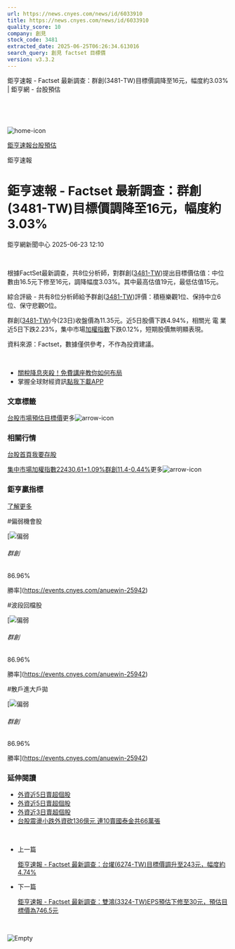 ```yaml
---
url: https://news.cnyes.com/news/id/6033910
title: https://news.cnyes.com/news/id/6033910
quality_score: 10
company: 創見
stock_code: 3481
extracted_date: 2025-06-25T06:26:34.613016
search_query: 創見 factset 目標價
version: v3.3.2
---
```


鉅亨速報 - Factset 最新調查：群創(3481-TW)目標價調降至16元，幅度約3.03% | 鉅亨網 - 台股預估

‌

‌

![home-icon](/assets/icons/breadCrumb/symbol-icon-home.svg)

[鉅亨速報](/news/cat/anue_live)[台股預估](/news/cat/tw_forecast)

鉅亨速報

# 鉅亨速報 - Factset 最新調查：群創(3481-TW)目標價調降至16元，幅度約3.03%

鉅亨網新聞中心 2025-06-23 12:10

‌

根據FactSet最新調查，共8位分析師，對群創([3481-TW](https://www.cnyes.com/twstock/3481))提出目標價估值：中位數由16.5元下修至16元，調降幅度3.03%。其中最高估值19元，最低估值15元。

綜合評級 - 共有8位分析師給予群創([3481-TW](https://www.cnyes.com/twstock/3481))評價：積極樂觀1位、保持中立6位、保守悲觀0位。

群創([3481-TW](https://www.cnyes.com/twstock/3481))今(23日)收盤價為11.35元。近5日股價下跌4.94%，相關光 電 業近5日下跌2.23%，集中市場[加權指數](https://invest.cnyes.com/index/TWS/TSE01)下跌0.12%，短期股價無明顯表現。

資料來源：Factset，數據僅供參考，不作為投資建議。

‌

* [關稅降息夾殺！免費講座教你如何布局](https://www.rsc.com.tw/Cnyes_RSC/SeminarBooking2025InvestmentOutlook.aspx?utm_source=anue&utm_medium=usstocks_end)
* 掌握全球財經資訊[點我下載APP](http://www.cnyes.com/app/?utm_source=mweb&utm_medium=HamMenuBanner&utm_campaign=fixed&utm_content=entr)

### 文章標籤

[台股](https://news.cnyes.com/tag/台股 "台股")[市場預估](https://news.cnyes.com/tag/市場預估 "市場預估")[目標價](https://news.cnyes.com/tag/目標價 "目標價")更多![arrow-icon](/assets/icons/arrows/arrow-down.svg)

### 相關行情

[台股首頁](https://www.cnyes.com/twstock)[我要存股](https://supr.link/8OHaU)

[集中市場加權指數22430.61+1.09%](https://invest.cnyes.com/index/TWS/TSE01)[群創11.4-0.44%](https://www.cnyes.com/twstock/3481)更多![arrow-icon](/assets/icons/arrows/arrow-down.svg)

### 鉅亨贏指標

[了解更多](https://events.cnyes.com/anuewin-25942)

#偏弱機會股

[![偏弱](/assets/icons/win-indicator/short.svg)

###### 群創

86.96%

勝率](https://events.cnyes.com/anuewin-25942)

#波段回檔股

[![偏弱](/assets/icons/win-indicator/short.svg)

###### 群創

86.96%

勝率](https://events.cnyes.com/anuewin-25942)

#散戶進大戶拋

[![偏弱](/assets/icons/win-indicator/short.svg)

###### 群創

86.96%

勝率](https://events.cnyes.com/anuewin-25942)

### 延伸閱讀

* [外資近5日賣超個股](/news/id/6017553)
* [外資近5日賣超個股](/news/id/6014612)
* [外資近3日賣超個股](/news/id/6014607)
* [台股震盪小跌外資砍136億元 連10賣國泰金共66萬張](/news/id/6011117)

‌

* 上一篇

  [鉅亨速報 - Factset 最新調查：台燿(6274-TW)目標價調升至243元，幅度約4.74%](/news/id/6036919)
* 下一篇

  [鉅亨速報 - Factset 最新調查：雙鴻(3324-TW)EPS預估下修至30元，預估目標價為746.5元](/news/id/6033332)

‌

![Empty](/assets/icons/skeleton/empty-image.svg)

‌